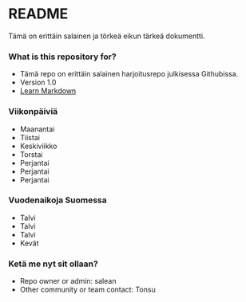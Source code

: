 # README #

Tämä on erittäin salainen ja törkeä eikun tärkeä dokumentti. 

### What is this repository for? ###

* Tämä repo on erittäin salainen harjoitusrepo julkisessa Githubissa. 
* Version 1.0
* [Learn Markdown](https://bitbucket.org/tutorials/markdowndemo)

### Viikonpäiviä ###

* Maanantai 
* Tiistai
* Keskiviikko
* Torstai
* Perjantai 
* Perjantai
* Perjantai

### Vuodenaikoja Suomessa ###

* Talvi
* Talvi
* Talvi 
* Kevät

### Ketä me nyt sit ollaan? ###

* Repo owner or admin: salean 
* Other community or team contact: Tonsu
